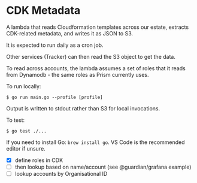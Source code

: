 # CDK Metadata

A lambda that reads Cloudformation templates across our estate, extracts
CDK-related metadata, and writes it as JSON to S3.

It is expected to run daily as a cron job.

Other services (Tracker) can then read the S3 object to get the data.

To read across accounts, the lambda assumes a set of roles that it reads from
Dynamodb - the same roles as Prism currently uses.

To run locally:

    $ go run main.go --profile [profile]

Output is written to stdout rather than S3 for local invocations.

To test:

    $ go test ./...

If you need to install Go: `brew install go`. VS Code is the recommended editor
if unsure.

- [x] define roles in CDK
- [ ] then lookup based on name/account (see @guardian/grafana example)
- [ ] lookup accounts by Organisational ID
